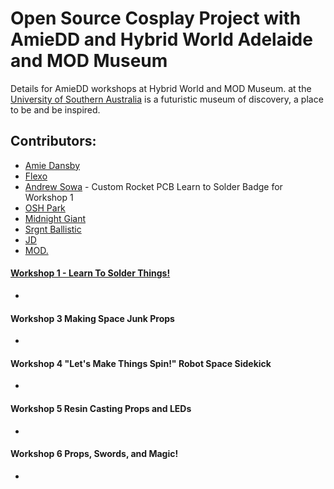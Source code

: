 # Open Source Cosplay Project with AmieDD and Hybrid World Adelaide and MOD Museum 
Details for AmieDD workshops at Hybrid World and MOD Museum. at the [University of Southern Australia](https://mod.org.au/) is a futuristic museum of discovery, a place to be and be inspired.

## Contributors:
* [Amie Dansby](https://www.amiedd.com)
* [Flexo](https://www.flexo.nz/) 
* [Andrew Sowa](http://www.andrewsowa.com/) - Custom Rocket PCB Learn to Solder Badge for Workshop 1
* [OSH Park](https://oshpark.com/shared_projects/u10ZmdAJ)
* [Midnight Giant](https://www.thingiverse.com/search?q=Midnight_giant&dwh=605b305acb373bf)
* [Srgnt Ballistic](https://twitter.com/SrgntBallistic) 
* [JD](https://twitter.com/warmasterdook)
* [MOD.](https://mod.org.au/)

#### [Workshop 1 - Learn To Solder Things!](https://github.com/AmieDD/MOD-Museum-Workshops/tree/master/Workshop%201)
  *

#### Workshop 3 Making Space Junk Props
 *

#### Workshop 4 "Let's Make Things Spin!" Robot Space Sidekick
  *

#### Workshop 5 Resin Casting Props and LEDs
  *

#### Workshop 6 Props, Swords, and Magic!
  *


